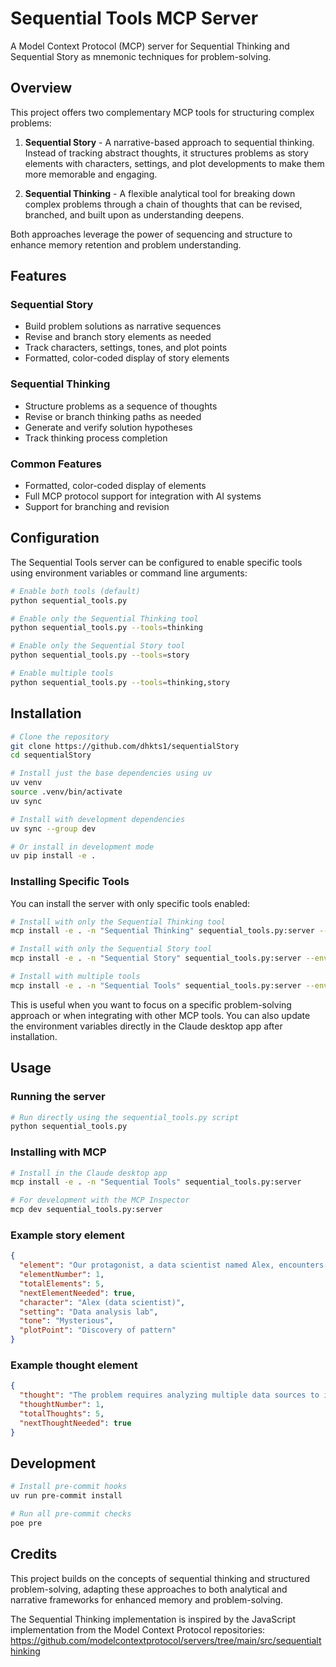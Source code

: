 # Sequential Tools MCP Server

A Model Context Protocol (MCP) server for Sequential Thinking and Sequential Story as mnemonic techniques for problem-solving.

## Overview

This project offers two complementary MCP tools for structuring complex problems:

1. **Sequential Story** - A narrative-based approach to sequential thinking. Instead of tracking abstract thoughts, it structures problems as story elements with characters, settings, and plot developments to make them more memorable and engaging.

2. **Sequential Thinking** - A flexible analytical tool for breaking down complex problems through a chain of thoughts that can be revised, branched, and built upon as understanding deepens.

Both approaches leverage the power of sequencing and structure to enhance memory retention and problem understanding.

## Features

### Sequential Story
- Build problem solutions as narrative sequences
- Revise and branch story elements as needed
- Track characters, settings, tones, and plot points
- Formatted, color-coded display of story elements

### Sequential Thinking
- Structure problems as a sequence of thoughts
- Revise or branch thinking paths as needed
- Generate and verify solution hypotheses
- Track thinking process completion

### Common Features
- Formatted, color-coded display of elements
- Full MCP protocol support for integration with AI systems
- Support for branching and revision

## Configuration

The Sequential Tools server can be configured to enable specific tools using environment variables or command line arguments:

```bash
# Enable both tools (default)
python sequential_tools.py

# Enable only the Sequential Thinking tool
python sequential_tools.py --tools=thinking

# Enable only the Sequential Story tool
python sequential_tools.py --tools=story

# Enable multiple tools
python sequential_tools.py --tools=thinking,story
```
## Installation

```bash
# Clone the repository
git clone https://github.com/dhkts1/sequentialStory
cd sequentialStory

# Install just the base dependencies using uv
uv venv
source .venv/bin/activate
uv sync

# Install with development dependencies
uv sync --group dev

# Or install in development mode
uv pip install -e .
```

### Installing Specific Tools

You can install the server with only specific tools enabled:

```bash
# Install with only the Sequential Thinking tool
mcp install -e . -n "Sequential Thinking" sequential_tools.py:server --env-var "SEQUENTIAL_TOOLS_TOOLS=thinking"

# Install with only the Sequential Story tool
mcp install -e . -n "Sequential Story" sequential_tools.py:server --env-var "SEQUENTIAL_TOOLS_TOOLS=story"

# Install with multiple tools
mcp install -e . -n "Sequential Tools" sequential_tools.py:server --env-var "SEQUENTIAL_TOOLS_TOOLS=thinking,story"
```

This is useful when you want to focus on a specific problem-solving approach or when integrating with other MCP tools. You can also update the environment variables directly in the Claude desktop app after installation.

## Usage

### Running the server

```bash
# Run directly using the sequential_tools.py script
python sequential_tools.py
```

### Installing with MCP

```bash
# Install in the Claude desktop app
mcp install -e . -n "Sequential Tools" sequential_tools.py:server

# For development with the MCP Inspector
mcp dev sequential_tools.py:server
```


### Example story element

```json
{
  "element": "Our protagonist, a data scientist named Alex, encounters a mysterious pattern in the customer behavior data.",
  "elementNumber": 1,
  "totalElements": 5,
  "nextElementNeeded": true,
  "character": "Alex (data scientist)",
  "setting": "Data analysis lab",
  "tone": "Mysterious",
  "plotPoint": "Discovery of pattern"
}
```

### Example thought element

```json
{
  "thought": "The problem requires analyzing multiple data sources to identify correlations between customer behavior and sales patterns.",
  "thoughtNumber": 1,
  "totalThoughts": 5,
  "nextThoughtNeeded": true
}
```

## Development

```bash
# Install pre-commit hooks
uv run pre-commit install

# Run all pre-commit checks
poe pre
```

## Credits

This project builds on the concepts of sequential thinking and structured problem-solving, adapting these approaches to both analytical and narrative frameworks for enhanced memory and problem-solving.

The Sequential Thinking implementation is inspired by the JavaScript implementation from the Model Context Protocol repositories:
https://github.com/modelcontextprotocol/servers/tree/main/src/sequentialthinking
